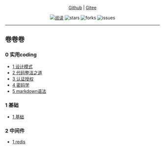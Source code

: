 <div align="center">
<!-- 
    <p>
        <a href="https://gitee.com/allrandom/Linzlb_Seehope" target="_blank">
            <img src="https://coli688-smart-home-pub-read.oss-cn-shenzhen.aliyuncs.com/icon/pid.png" width="" />
            <img src="./hanbing.png" style="margin: 0 auto; width: 850px;" /> 
        </a>
    </p>
-->
    <p>
        <a href="https://github.com/linzlb/Linzlb_Seehope.git">Github</a> |
        <a href="https://gitee.com/allrandom/Linzlb_Seehope.git">Gitee</a>
    </p>  
    <p>
        <a href="https://gitee.com/allrandom/Linzlb_Seehope.git">
        <img src="https://img.shields.io/badge/阅读-read-brightgreen.svg" alt="阅读" /></a>
        <img src="https://img.shields.io/github/stars/Snailclimb/JavaGuide" alt="stars" />
        <img src="https://img.shields.io/github/forks/Snailclimb/JavaGuide" alt="forks" />
        <img src="https://img.shields.io/github/issues/Snailclimb/JavaGuide" alt="issues" />
    </p>
</div>

---

## 卷卷卷
### 0 实用coding
* [1 设计模式](./docs/0/1设计模式.md)
* [2 代码整洁之道](./docs/0/2代码整洁之道.md)
* [3 认证授权](./docs/0/3认证授权.md)  
* [4 密码学](./docs/0/4密码学.md)  
* [5 markdown语法](./docs/readme.md)

### 1 基础
* [1 基础](./docs/1/1.md)

### 2 中间件
* [1 redis](./docs/2/1.md)

